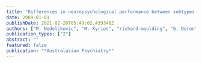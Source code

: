 ```yaml
---
title: "Differences in neuropsychological performance between subtypes of obsessive-compulsive disorder"
date: 2009-01-01
publishDate: 2021-02-26T05:49:02.439348Z
authors: ["M. Nedeljkovic", "M. Kyrios", "richard-moulding", "G. Doron", "K. Wainwright", "C. Pantelis"]
publication_types: ["2"]
abstract: ""
featured: false
publication: "*Australasian Psychiatry*"
---
```


